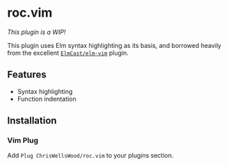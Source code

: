 # roc.vim

_This plugin is a WIP!_

This plugin uses Elm syntax highlighting as its basis, and borrowed heavily from the
excellent [`ElmCast/elm-vim`](https://github.com/ElmCast/elm-vim) plugin.

## Features

* Syntax highlighting
* Function indentation

## Installation

### Vim Plug

Add `Plug ChrisWellsWood/roc.vim` to your plugins section.
